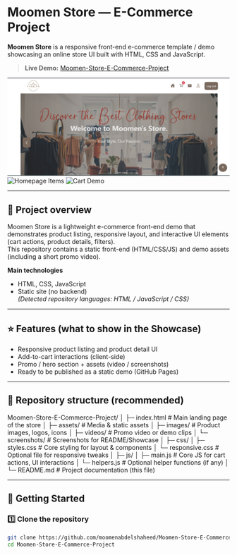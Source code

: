 # Moomen Store — E-Commerce Project

**Moomen Store** is a responsive front-end e-commerce template / demo showcasing an online store UI built with HTML, CSS and JavaScript.

> **Live Demo:** [Moomen-Store-E-Commerce-Project](https://moomenabdelshaheed.github.io/Moomen-Store-E-Commerce-Project)

![Homepage Preview](Moomen_Store_E_Commerce/assets/Screenshot1.png)
![Homepage Items](assets/screenshot3.png)
![Cart Demo](assets/screenshot2.png)



---

## 🔎 Project overview
Moomen Store is a lightweight e-commerce front-end demo that demonstrates product listing, responsive layout, and interactive UI elements (cart actions, product details, filters).  
This repository contains a static front-end (HTML/CSS/JS) and demo assets (including a short promo video).

**Main technologies**
- HTML, CSS, JavaScript  
- Static site (no backend)  
*(Detected repository languages: HTML / JavaScript / CSS)*

---

## ⭐ Features (what to show in the Showcase)
- Responsive product listing and product detail UI  
- Add-to-cart interactions (client-side)  
- Promo / hero section + assets (video / screenshots)  
- Ready to be published as a static demo (GitHub Pages)

---

## 📁 Repository structure (recommended)

Moomen-Store-E-Commerce-Project/
│
├─ index.html # Main landing page of the store
│
├─ assets/ # Media & static assets
│ ├─ images/ # Product images, logos, icons
│ ├─ videos/ # Promo video or demo clips
│ └─ screenshots/ # Screenshots for README/Showcase
│
├─ css/
│ ├─ styles.css # Core styling for layout & components
│ └─ responsive.css # Optional file for responsive tweaks
│
├─ js/
│ ├─ main.js # Core JS for cart actions, UI interactions
│ └─ helpers.js # Optional helper functions (if any)
│
└─ README.md # Project documentation (this file)


---

## 🚀 Getting Started

### 1️⃣ Clone the repository
```bash
git clone https://github.com/moomenabdelshaheed/Moomen-Store-E-Commerce-Project.git
cd Moomen-Store-E-Commerce-Project

